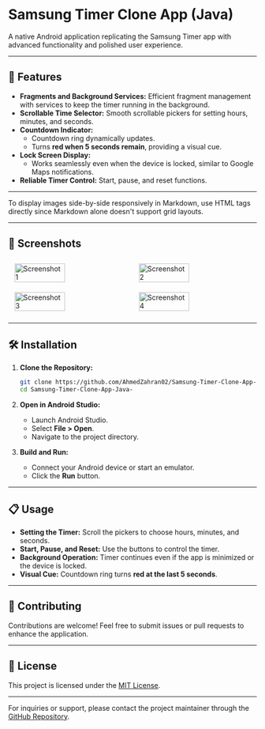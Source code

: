 # Samsung Timer Clone App (Java)  

A native Android application replicating the Samsung Timer app with advanced functionality and polished user experience.

---

## 🚀 **Features**  

- **Fragments and Background Services:** Efficient fragment management with services to keep the timer running in the background.  
- **Scrollable Time Selector:** Smooth scrollable pickers for setting hours, minutes, and seconds.  
- **Countdown Indicator:**  
  - Countdown ring dynamically updates.  
  - Turns **red when 5 seconds remain**, providing a visual cue.  
- **Lock Screen Display:**  
  - Works seamlessly even when the device is locked, similar to Google Maps notifications.  
- **Reliable Timer Control:** Start, pause, and reset functions.  

---

To display images side-by-side responsively in Markdown, use HTML tags directly since Markdown alone doesn't support grid layouts.

---

## 📸 **Screenshots**  

<div style="display: flex; flex-wrap: wrap; justify-content: space-around;">
  <img src="https://github.com/user-attachments/assets/aede8540-a0dc-4127-8510-f71b6e813b4b" alt="Screenshot 1" width="45%" style="margin: 10px;" />
  <img src="https://github.com/user-attachments/assets/9b799e01-d221-407f-97c5-0be35d6a9d4f" alt="Screenshot 2" width="45%" style="margin: 10px;" />
  <img src="https://github.com/user-attachments/assets/60c89293-6858-46de-92c8-95875b697633" alt="Screenshot 3" width="45%" style="margin: 10px;" />
  <img src="https://github.com/user-attachments/assets/f7a61ef9-55da-461a-a8f7-944a37fdf6a8" alt="Screenshot 4" width="45%" style="margin: 10px;" />
</div>

---

## 🛠 **Installation**

1. **Clone the Repository:**  
   ```bash
   git clone https://github.com/AhmedZahran02/Samsung-Timer-Clone-App-Java-.git
   cd Samsung-Timer-Clone-App-Java-
   ```

2. **Open in Android Studio:**  
   - Launch Android Studio.  
   - Select **File > Open**.  
   - Navigate to the project directory.  

3. **Build and Run:**  
   - Connect your Android device or start an emulator.  
   - Click the **Run** button.  

---

## 📋 **Usage**

- **Setting the Timer:** Scroll the pickers to choose hours, minutes, and seconds.  
- **Start, Pause, and Reset:** Use the buttons to control the timer.  
- **Background Operation:** Timer continues even if the app is minimized or the device is locked.  
- **Visual Cue:** Countdown ring turns **red at the last 5 seconds**.

---

## 🤝 **Contributing**

Contributions are welcome! Feel free to submit issues or pull requests to enhance the application.

---

## 📄 **License**  

This project is licensed under the [MIT License](LICENSE).  

---

For inquiries or support, please contact the project maintainer through the [GitHub Repository](https://github.com/AhmedZahran02/Samsung-Timer-Clone-App-Java-).
